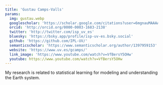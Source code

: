 ```yaml
---
title: 'Gustau Camps-Valls'
params:
  img: gustau.webp
  googlescholar: 'https://scholar.google.com/citations?user=6mgnauMAAAAJ'
  orcid: 'http://orcid.org/0000-0003-1683-2138'
  twitter: 'http://twitter.com/isp_uv_es'
  bluesky: 'https://bsky.app/profile/isp-uv-es.bsky.social'
  github: 'https://github.com/IPL-UV/'
  semanticscholar: 'https://www.semanticscholar.org/author/1397959153'
  website: 'https://www.uv.es/gcamps/'
  link_image: 'https://www.youtube.com/watch?v=VfBersY5OHw'
  youtube: https://www.youtube.com/watch?v=VfBersY5OHw
---
```


My research is related to statistical learning for modeling and understanding the Earth system.
